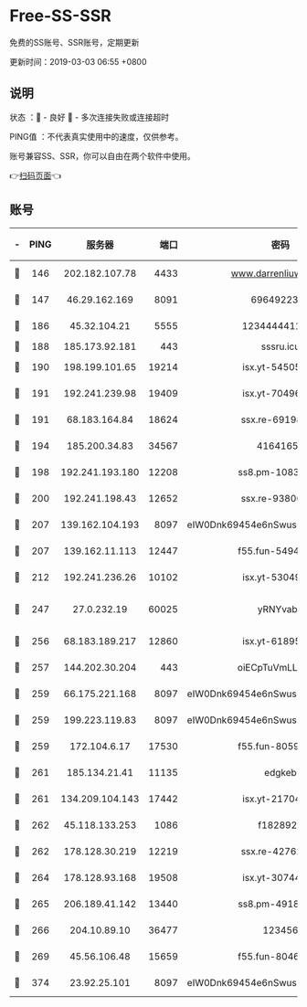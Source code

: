 # Free-SS-SSR

免费的SS账号、SSR账号，定期更新

更新时间：2019-03-03 06:55 +0800

## 说明

状态     ：🙂 - 良好 🙁 - 多次连接失败或连接超时

PING值   ：不代表真实使用中的速度，仅供参考。

账号兼容SS、SSR，你可以自由在两个软件中使用。

👉[扫码页面](https://liesauer.github.io/free-ss-ssr.github.io/)👈

## 账号

|-|PING|服务器|端口|密码|加密方式|区域|
|:----:|:----:|:-----:|-----:|:----:|:----:|:----:|
|🙂|146|202.182.107.78|4433|www.darrenliuwei.com|aes-256-cfb|JP|
|🙂|147|46.29.162.169|8091|6964922356|aes-256-cfb|RU|
|🙂|186|45.32.104.21|5555|1234444411111|aes-256-cfb|SG|
|🙂|188|185.173.92.181|443|sssru.icu|rc4-md5|RU|
|🙂|190|198.199.101.65|19214|isx.yt-54505291|aes-256-cfb|US|
|🙂|191|192.241.239.98|19409|isx.yt-70496605|aes-256-cfb|US|
|🙂|191|68.183.164.84|18624|ssx.re-69198876|aes-256-cfb|US|
|🙂|194|185.200.34.83|34567|41641651|aes-256-cfb|US|
|🙂|198|192.241.193.180|12208|ss8.pm-10835371|aes-256-cfb|US|
|🙂|200|192.241.198.43|12652|ssx.re-93806921|aes-256-cfb|US|
|🙂|207|139.162.104.193|8097|eIW0Dnk69454e6nSwuspv9DmS201tQ0D|aes-256-cfb|JP|
|🙂|207|139.162.11.113|12447|f55.fun-54942636|aes-256-cfb|SG|
|🙂|212|192.241.236.26|10102|isx.yt-53049837|aes-256-cfb|US|
|🙂|247|27.0.232.19|60025|yRNYvabB|xchacha20-ietf-poly1305|HK|
|🙂|256|68.183.189.217|12860|isx.yt-61895505|aes-256-cfb|SG|
|🙂|257|144.202.30.204|443|oiECpTuVmLLxk4Ts|aes-256-cfb|US|
|🙂|259|66.175.221.168|8097|eIW0Dnk69454e6nSwuspv9DmS201tQ0D|aes-256-cfb|US|
|🙂|259|199.223.119.83|8097|eIW0Dnk69454e6nSwuspv9DmS201tQ0D|aes-256-cfb|US|
|🙂|259|172.104.6.17|17530|f55.fun-80599240|aes-256-cfb|US|
|🙂|261|185.134.21.41|11135|edgkeb|aes-256-cfb|GB|
|🙂|261|134.209.104.143|17442|isx.yt-21704008|aes-256-cfb|SG|
|🙂|262|45.118.133.253|1086|f1828920|aes-256-cfb|SG|
|🙂|262|178.128.30.219|12219|ssx.re-42762203|aes-256-cfb|SG|
|🙂|264|178.128.93.168|19508|isx.yt-30744692|aes-256-cfb|SG|
|🙂|265|206.189.41.142|13440|ss8.pm-49181075|aes-256-cfb|SG|
|🙂|266|204.10.89.10|36477|123456|aes-256-cfb|US|
|🙂|269|45.56.106.48|15659|f55.fun-80465528|aes-256-cfb|US|
|🙂|374|23.92.25.101|8097|eIW0Dnk69454e6nSwuspv9DmS201tQ0D|aes-256-cfb|US|
